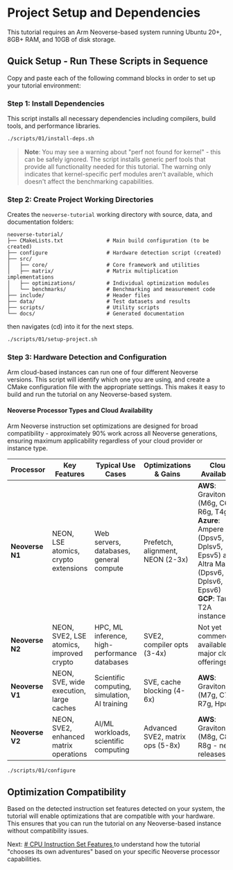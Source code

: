 # Project Setup and Dependencies

This tutorial requires an Arm Neoverse-based system running Ubuntu 20+, 8GB+ RAM, and 10GB of disk storage.

## Quick Setup - Run These Scripts in Sequence

Copy and paste each of the following command blocks in order to set up your tutorial environment:

### Step 1: Install Dependencies
This script installs all necessary dependencies including compilers, build tools, and performance libraries.

```bash
./scripts/01/install-deps.sh
```

> **Note**: You may see a warning about "perf not found for kernel" - this can be safely ignored. The script installs generic perf tools that provide all functionality needed for this tutorial. The warning only indicates that kernel-specific perf modules aren't available, which doesn't affect the benchmarking capabilities.

### Step 2: Create Project Working Directories

Creates the `neoverse-tutorial` working directory with source, data, and documentation folders:

```
neoverse-tutorial/
├── CMakeLists.txt              # Main build configuration (to be created)
├── configure                   # Hardware detection script (created)
├── src/
│   ├── core/                   # Core framework and utilities
│   ├── matrix/                 # Matrix multiplication implementations
│   ├── optimizations/          # Individual optimization modules
│   └── benchmarks/             # Benchmarking and measurement code
├── include/                    # Header files
├── data/                       # Test datasets and results
├── scripts/                    # Utility scripts
└── docs/                       # Generated documentation
```

then navigates (cd) into it for the next steps.


```bash
./scripts/01/setup-project.sh
```

### Step 3: Hardware Detection and Configuration

Arm cloud-based instances can run one of four different Neoverse versions.  This script will identify which one you are using, and create a CMake configuration file with the appropriate settings.  This makes it easy to build and run the tutorial on any Neoverse-based system.

#### Neoverse Processor Types and Cloud Availability

Arm Neoverse instruction set optimizations are designed for broad compatibility - approximately 90% work across all Neoverse generations, ensuring maximum applicability regardless of your cloud provider or instance type.

| Processor | Key Features | Typical Use Cases | Optimizations & Gains | Cloud Availability |
|-----------|--------------|-------------------|----------------------|-------------------|
| **Neoverse N1** | NEON, LSE atomics, crypto extensions | Web servers, databases, general compute | Prefetch, alignment, NEON (2-3x) | **AWS**: Graviton2 (M6g, C6g, R6g, T4g)<br>**Azure**: Ampere Altra (Dpsv5, Dplsv5, Epsv5) and Altra Max (Dpsv6, Dplsv6, Epsv6)<br>**GCP**: Tau T2A instances |
| **Neoverse N2** | NEON, SVE2, LSE atomics, improved crypto | HPC, ML inference, high-performance databases | SVE2, compiler opts (3-4x) | Not yet commercially available in major cloud offerings |
| **Neoverse V1** | NEON, SVE, wide execution, large caches | Scientific computing, simulation, AI training | SVE, cache blocking (4-6x) | **AWS**: Graviton3 (M7g, C7g, R7g, Hpc7g) |
| **Neoverse V2** | NEON, SVE2, enhanced matrix operations | AI/ML workloads, scientific computing | Advanced SVE2, matrix ops (5-8x) | **AWS**: Graviton4 (M8g, C8g, R8g - newer releases) |


```bash
./scripts/01/configure
```

## Optimization Compatibility
Based on the detected instruction set features detected on your system, the tutorial will enable optimizations that are compatible with your hardware.  This ensures that you can run the tutorial on any Neoverse-based instance without compatibility issues.

Next: [# CPU Instruction Set Features
](./02-hardware-detection.md) to understand how the tutorial "chooses its own adventures" based on your specific Neoverse processor capabilities.

